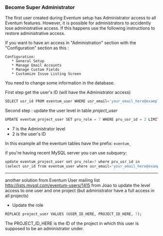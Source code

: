 ### Become Super Administrator

The first user created during Eventum setup has Administrator access to all Eventum features. However, it is possible for administrators to accidently lose administrative access. If this happens use the following instructions to restore administrative access.

If you want to have an access in "Administration" section with the "Configuration" section as this :

```
Configuration:
   * General Setup
   * Manage Email Accounts
   * Manage Custom Fields
   * Customize Issue Listing Screen
```

You need to change some information in the database.

First step get the user's ID (will have the Administrator access)

```sql
SELECT usr_id FROM eventum_user WHERE usr_email='your_email_here@example.com';
```

Second step : update the user level in table *project_user*

```sql
UPDATE eventum_project_user SET pru_role = 7 WHERE pru_usr_id = 2 LIMIT 1;
```

-   7 is the Administrator level
-   2 is the user's ID

In this example all the eventum tables have the prefix: `eventum_`

if you're having recent MySQL server you can use subquery:

```sql
update eventum_project_user set pru_role=7 where pru_usr_id in
(select usr_id from eventum_user where usr_email='your_email_here@example.com');
```

* * * * *

another solution from Eventum User mailing list http://lists.mysql.com/eventum-users/1415 from Joao to update the level access to one user and one project (but administrator have a full access in all projects)
- Update the role

```sql
REPLACE project_user VALUES (USER_ID_HERE, PROJECT_ID_HERE, 7);
```

The PROJECT_ID_HERE is the ID of the project in which this user is
supposed to be an administrator under.